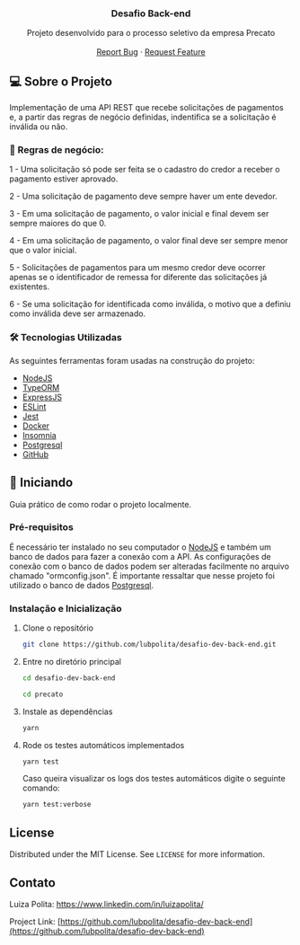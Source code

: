 
  <h3 align="center">Desafio Back-end </h3>

  <p align="center">
    Projeto desenvolvido para o processo seletivo da empresa Precato 
    <br />
    <br />
    <a href="https://github.com/lubpolita/desafio-dev-back-end/issues">Report Bug</a>
    ·
    <a href="https://github.com/lubpolita/desafio-dev-back-end/issues">Request Feature</a>
  </p>
</p>


<!-- ABOUT THE PROJECT -->
## :computer: Sobre o Projeto

Implementação de uma API REST que recebe solicitações de pagamentos e, a partir das regras de negócio definidas, indentifica se a solicitação é inválida ou não.

### :briefcase: Regras de negócio: 

1 - Uma solicitação só pode ser feita se o cadastro do credor a receber o pagamento estiver aprovado.

2 - Uma solicitação de pagamento deve sempre haver um ente devedor.

3 - Em uma solicitação de pagamento, o valor inicial e final devem ser sempre maiores do que 0.

4 - Em uma solicitação de pagamento, o valor final deve ser sempre menor que o valor inicial.

5 - Solicitações de pagamentos para um mesmo credor deve ocorrer apenas se o identificador de remessa for diferente das solicitações já existentes.

6 - Se uma solicitação for identificada como inválida, o motivo que a definiu como inválida deve ser armazenado.

### :hammer_and_wrench: Tecnologias Utilizadas

As seguintes ferramentas foram usadas na construção do projeto:
* [NodeJS](https://nodejs.org/en/)
* [TypeORM](https://typeorm.io/)
* [ExpressJS](https://expressjs.com/pt-br/)
* [ESLint](https://eslint.org/)
* [Jest](https://jestjs.io/pt-BR/)
* [Docker](https://www.docker.com/)
* [Insomnia](https://insomnia.rest/download)
* [Postgresql](https://www.postgresql.org/)
* [GitHub](https://github.com/)


<!-- GETTING STARTED -->
## :rocket: Iniciando

Guia prático de como rodar o projeto localmente.
### Pré-requisitos

É necessário ter instalado no seu computador o [NodeJS](https://nodejs.org/en/) e também um banco de dados para fazer a conexão com a API. As configurações de conexão com o banco de dados podem ser alteradas facilmente no arquivo chamado "ormconfig.json". É importante ressaltar que nesse projeto foi utilizado o banco de dados [Postgresql](https://www.postgresql.org/).

### Instalação e Inicialização

1. Clone o repositório
   ```sh
   git clone https://github.com/lubpolita/desafio-dev-back-end.git
   ```
2. Entre no diretório principal 
   ```sh
   cd desafio-dev-back-end
   ```
   ```sh
   cd precato
   ```
4. Instale as dependências
   ```sh
   yarn
   ```
5. Rode os testes automáticos implementados
   ```sh
   yarn test
   ```
   Caso queira visualizar os logs dos testes automáticos digite o seguinte comando:
   ```sh
   yarn test:verbose
   ```

<!-- LICENSE -->
## License

Distributed under the MIT License. See `LICENSE` for more information.



<!-- CONTACT -->
## Contato

Luiza Polita: https://www.linkedin.com/in/luizapolita/ 

Project Link: [https://github.com/lubpolita/desafio-dev-back-end](https://github.com/lubpolita/desafio-dev-back-end)

